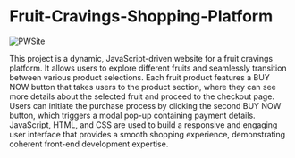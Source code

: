 # Fruit-Cravings-Shopping-Platform
![PWSite](https://github.com/user-attachments/assets/8790dd8c-97bb-458d-a9a6-c3cb8d919a61)

This project is a dynamic, JavaScript-driven website for a fruit cravings platform. It allows users to explore different fruits and seamlessly transition between various product selections. Each fruit product features a BUY NOW button that takes users to the product section, where they can see more details about the selected fruit and proceed to the checkout page. Users can initiate the purchase process by clicking the second BUY NOW button, which triggers a modal pop-up containing payment details. JavaScript, HTML, and CSS are used to build a responsive and engaging user interface that provides a smooth shopping experience, demonstrating coherent front-end development expertise. 
